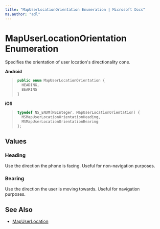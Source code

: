 ```yaml
---
title: "MapUserLocationOrientation Enumeration | Microsoft Docs"
ms.author: "adl"
---
```


# MapUserLocationOrientation Enumeration

Specifies the orientation of user location's directionality cone.

**Android**

>```java
> public enum MapUserLocationOrientation {
>   HEADING,
>   BEARING
> }
>```

**iOS**

>```objectivec
> typedef NS_ENUM(NSInteger, MapUserLocationOrientation) {
>   MSMapUserLocationOrientationHeading,
>   MSMapUserLocationOrientationBearing
> };
>```

## Values

### Heading

Use the direction the phone is facing. Useful for non-navigation purposes.

### Bearing

Use the direction the user is moving towards. Useful for navigation purposes.

## See Also

* [MapUserLocation](mapuserlocation-class.md)
